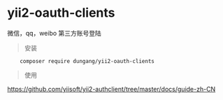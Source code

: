 # yii2-oauth-clients
微信，qq，weibo 第三方账号登陆

> 安装

```
    composer require dungang/yii2-oauth-clients
```

> 使用

https://github.com/yiisoft/yii2-authclient/tree/master/docs/guide-zh-CN
